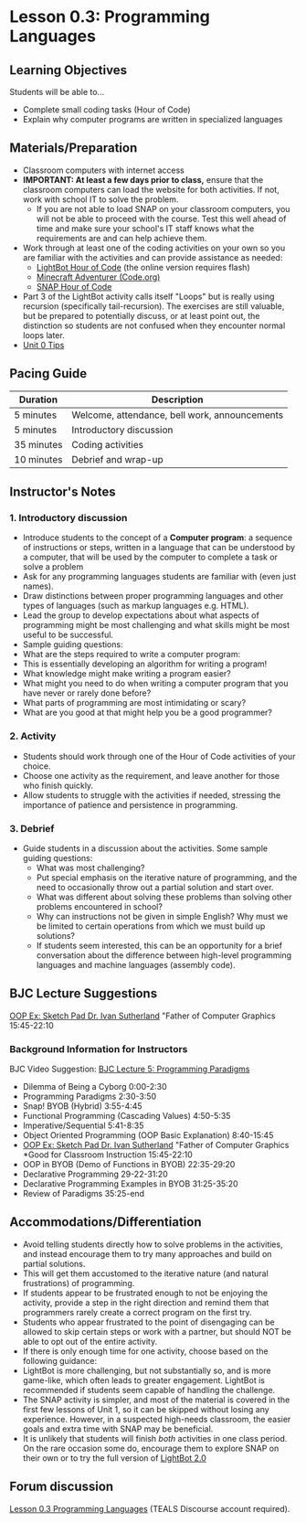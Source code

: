 <!-- REVISED -->
# Lesson 0.3: Programming Languages

## Learning Objectives

Students will be able to...

- Complete small coding tasks (Hour of Code)
- Explain why computer programs are written in specialized languages

## Materials/Preparation

- Classroom computers with internet access
- **IMPORTANT: At least a few days prior to class,** ensure that the classroom computers can load the website for both activities.  If not, work with school IT to solve the problem.
  - If you are not able to load SNAP on your classroom computers, you will not be able to proceed with the course.  Test this well ahead of time and make sure your school's IT staff knows what the requirements are and can help achieve them.
- Work through at least one of the coding activities on your own so you are familiar with the activities and can provide assistance as needed:
   - [LightBot Hour of Code](http://lightbot.com/hour-of-code.html) (the online version requires flash)
   - [Minecraft Adventurer (Code.org)](https://studio.code.org/s/mc/stage/1/puzzle/1) 
   - [SNAP Hour of Code](https://bjc.edc.org/hourofcode/#1)
- Part 3 of the LightBot activity calls itself "Loops" but is really using recursion (specifically tail-recursion). The exercises are still valuable, but be prepared to potentially discuss, or at least point out, the distinction so students are not confused when they encounter normal loops later.
- [Unit 0 Tips](unit_0_tips.md)

## Pacing Guide

| Duration   | Description                                   |
| ---------- | --------------------------------------------- |
| 5 minutes  | Welcome, attendance, bell work, announcements |
| 5 minutes  | Introductory discussion                       |
| 35 minutes | Coding activities                             |
| 10 minutes | Debrief and wrap-up                           |

## Instructor's Notes

### 1.  Introductory discussion

- Introduce students to the concept of a **Computer program**: a sequence of instructions or steps, written in a language that can be understood by a computer, that will be used by the computer to complete a task or solve a problem
- Ask for any programming languages students are familiar with (even just names).
- Draw distinctions between proper programming languages and other types of languages (such as markup languages e.g. HTML).
- Lead the group to develop expectations about what aspects of programming might be most challenging and what skills might be most useful to be successful.
- Sample guiding questions:
- What are the steps required to write a computer program:
- This is essentially developing an algorithm for writing a program!
- What knowledge might make writing a program easier?
- What might you need to do when writing a computer program that you have never or rarely done before?
- What parts of programming are most intimidating or scary?
- What are you good at that might help you be a good programmer?

### 2. Activity

- Students should work through one of the Hour of Code activities of your choice.
- Choose one activity as the requirement, and leave another for those who finish quickly.
- Allow students to struggle with the activities if needed, stressing the importance of patience and persistence in programming.

### 3. Debrief

- Guide students in a discussion about the activities. Some sample guiding questions:
  - What was most challenging?
  - Put special emphasis on the iterative nature of programming, and the need to occasionally throw out a partial solution and start over.
  - What was different about solving these problems than solving other problems encountered in school?
  - Why can instructions not be given in simple English? Why must we be limited to certain operations from which we must build up solutions?
  - If students seem interested, this can be an opportunity for a brief conversation about the difference between high-level programming languages and machine languages (assembly code).

## BJC Lecture Suggestions

[OOP Ex: Sketch Pad Dr. Ivan Sutherland](http://www.youtube.com/watch?v=_4ScHcLvQnw&t=15m45s) "Father of Computer Graphics  15:45-22:10

### Background Information for Instructors

BJC Video Suggestion: [BJC Lecture 5: Programming Paradigms](https://www.youtube.com/watch?v=_4ScHcLvQnw)

- Dilemma of Being a Cyborg 0:00-2:30
- Programming Paradigms 2:30-3:50
- Snap! BYOB (Hybrid) 3:55-4:45
- Functional Programming (Cascading Values) 4:50-5:35
- Imperative/Sequential 5:41-8:35
- Object Oriented Programming (OOP Basic Explanation) 8:40-15:45
- [OOP Ex: Sketch Pad Dr. Ivan Sutherland](http://www.youtube.com/watch?v=_4ScHcLvQnw&t=15m45s) "Father of Computer Graphics *Good for Classroom Instruction 15:45-22:10
- OOP in BYOB (Demo of Functions in BYOB) 22:35-29:20
- Declarative Programming 29-22-31:20
- Declarative Programming Examples in BYOB 31:25-35:20
- Review of Paradigms 35:25-end

## Accommodations/Differentiation

- Avoid telling students directly how to solve problems in the activities, and instead encourage them to try many approaches and build on partial solutions.
- This will get them accustomed to the iterative nature (and natural frustrations) of programming.
- If students appear to be frustrated enough to not be enjoying the activity, provide a step in the right direction and remind them that programmers rarely create a correct program on the first try.
- Students who appear frustrated to the point of disengaging can be allowed to skip certain steps or work with a partner, but should NOT be able to opt out of the entire activity.
- If there is only enough time for one activity, choose based on the following guidance:
- LightBot is more challenging, but not substantially so, and is more game-like, which often leads to greater engagement.  LightBot is recommended if students seem capable of handling the challenge.
- The SNAP activity is simpler, and most of the material is covered in the first few lessons of Unit 1, so it can be skipped without losing any experience.  However, in a suspected high-needs classroom, the easier goals and extra time with SNAP may be beneficial.
- It is unlikely that students will finish _both_ activities in one class period.  On the rare occasion some do, encourage them to explore SNAP on their own or to try the full version of [LightBot 2.0](http://armorgames.com/play/6061/light-bot-20)

## Forum discussion

[Lesson 0.3 Programming Languages](http://forums.tealsk12.org/c/unit-0-beginnings/lesson-0-3-programming-languages) (TEALS Discourse account required).</a>
